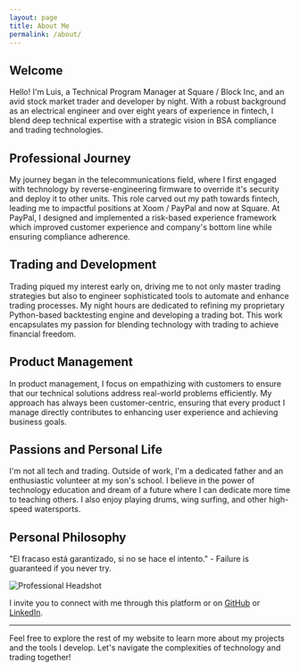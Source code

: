 ```yaml
---
layout: page
title: About Me
permalink: /about/
---
```


## Welcome

Hello! I'm Luis, a Technical Program Manager at Square / Block Inc, and an avid stock market trader and developer by night. With a robust background as an electrical engineer and over eight years of experience in fintech, I blend deep technical expertise with a strategic vision in BSA compliance and trading technologies.

## Professional Journey

My journey began in the telecommunications field, where I first engaged with technology by reverse-engineering firmware to override it's security and deploy it to other units. This role carved out my path towards fintech, leading me to impactful positions at Xoom / PayPal and now at Square. At PayPal, I designed and implemented a risk-based experience framework which improved customer experience and company's bottom line while ensuring compliance adherence.

## Trading and Development

Trading piqued my interest early on, driving me to not only master trading strategies but also to engineer sophisticated tools to automate and enhance trading processes. My night hours are dedicated to refining my proprietary Python-based backtesting engine and developing a trading bot. This work encapsulates my passion for blending technology with trading to achieve financial freedom.

## Product Management

In product management, I focus on empathizing with customers to ensure that our technical solutions address real-world problems efficiently. My approach has always been customer-centric, ensuring that every product I manage directly contributes to enhancing user experience and achieving business goals.

## Passions and Personal Life

I'm not all tech and trading. Outside of work, I'm a dedicated father and an enthusiastic volunteer at my son's school. I believe in the power of technology education and dream of a future where I can dedicate more time to teaching others. I also enjoy playing drums, wing surfing, and other high-speed watersports.

## Personal Philosophy

"El fracaso está garantizado, si no se hace el intento." - Failure is guaranteed if you never try.

![Professional Headshot](https://media.licdn.com/dms/image/C5603AQFfSKkEzcas1A/profile-displayphoto-shrink_800_800/0/1591676877165?e=1720051200&v=beta&t=fzGpMxVAd0Mq0m9_9Q2Bw-R537E5loxiZDyjHMF-_OQ)

I invite you to connect with me through this platform or on [GitHub](https://github.com/luispic2021) or [LinkedIn](https://www.linkedin.com/in/luispic/).

---

Feel free to explore the rest of my website to learn more about my projects and the tools I develop. Let's navigate the complexities of technology and trading together!
